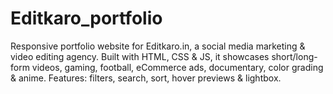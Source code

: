 # Editkaro_portfolio
Responsive portfolio website for Editkaro.in, a social media marketing &amp; video editing agency. Built with HTML, CSS &amp; JS, it showcases short/long-form videos, gaming, football, eCommerce ads, documentary, color grading &amp; anime. Features: filters, search, sort, hover previews &amp; lightbox.
